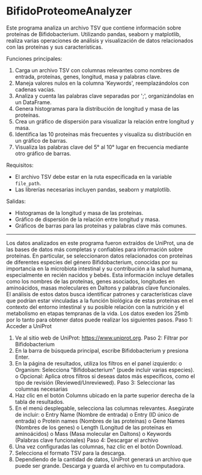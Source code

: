 # BifidoProteomeAnalyzer
Este programa analiza un archivo TSV que contiene información sobre proteínas de Bifidobacterium. 
Utilizando pandas, seaborn y matplotlib, realiza varias operaciones de análisis y visualización
de datos relacionados con las proteínas y sus características.

Funciones principales:
1. Carga un archivo TSV con columnas relevantes como nombres de entrada, proteínas, genes, longitud,
   masa y palabras clave.
2. Maneja valores nulos en la columna 'Keywords', reemplazándolos con cadenas vacías.
3. Analiza y cuenta las palabras clave separadas por ';', organizándolas en un DataFrame.
4. Genera histogramas para la distribución de longitud y masa de las proteínas.
5. Crea un gráfico de dispersión para visualizar la relación entre longitud y masa.
6. Identifica las 10 proteínas más frecuentes y visualiza su distribución en un gráfico de barras.
7. Visualiza las palabras clave del 5° al 10° lugar en frecuencia mediante otro gráfico de barras.

Requisitos:
- El archivo TSV debe estar en la ruta especificada en la variable `file_path`.
- Las librerías necesarias incluyen pandas, seaborn y matplotlib.

Salidas:
- Histogramas de la longitud y masa de las proteínas.
- Gráfico de dispersión de la relación entre longitud y masa.
- Gráficos de barras para las proteínas y palabras clave más comunes.
________________________________________________________________________________________________________________________________________________
Los datos analizados en este programa fueron extraídos de UniProt, una de las bases de datos más completas y confiables para información sobre proteínas. En particular, se seleccionaron datos relacionados con proteínas de diferentes especies del género Bifidobacterium, conocidas por su importancia en la microbiota intestinal y su contribución a la salud humana, especialmente en recién nacidos y bebés. Esta información incluye detalles como los nombres de las proteínas, genes asociados, longitudes en aminoácidos, masas moleculares en Daltons y palabras clave funcionales. El análisis de estos datos busca identificar patrones y características clave que podrían estar vinculadas a la función biológica de estas proteínas en el contexto del entorno intestinal y su posible relación con la nutrición y el metabolismo en etapas tempranas de la vida.
Los datos exeden los 25mb por lo tanto para obtener datos puede realizar los siguientes pasos.
Paso 1: Acceder a UniProt
1.	Ve al sitio web de UniProt: https://www.uniprot.org.
Paso 2: Filtrar por Bifidobacterium
1.	En la barra de búsqueda principal, escribe Bifidobacterium y presiona Enter.
2.	En la página de resultados, utiliza los filtros en el panel izquierdo:
o	Organism: Selecciona "Bifidobacterium" (puede incluir varias especies).
o	Opcional: Aplica otros filtros si deseas datos más específicos, como el tipo de revisión (Reviewed/Unreviewed).
Paso 3: Seleccionar las columnas necesarias
1.	Haz clic en el botón Columns ubicado en la parte superior derecha de la tabla de resultados.
2.	En el menú desplegable, selecciona las columnas relevantes. Asegúrate de incluir:
o	Entry Name (Nombre de entrada)
o	Entry (ID único de entrada)
o	Protein names (Nombres de las proteínas)
o	Gene Names (Nombres de los genes)
o	Length (Longitud de las proteínas en aminoácidos)
o	Mass (Masa molecular en Daltons)
o	Keywords (Palabras clave funcionales)
Paso 4: Descargar el archivo
1.	Una vez configuradas las columnas, haz clic en el botón Download.
2.	Selecciona el formato TSV para la descarga.
3.	Dependiendo de la cantidad de datos, UniProt generará un archivo que puede ser grande. Descarga y guarda el archivo en tu computadora.
